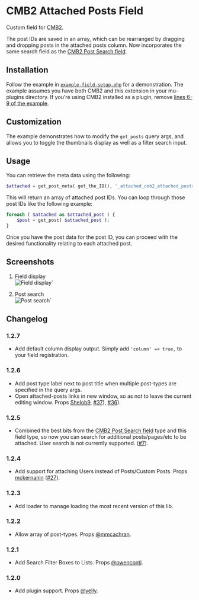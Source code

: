 CMB2 Attached Posts Field
==================

Custom field for [CMB2](https://github.com/WebDevStudios/CMB2).

The post IDs are saved in an array, which can be rearranged by dragging and dropping posts in the attached posts column. Now incorporates the same search field as the [CMB2 Post Search field](https://github.com/WebDevStudios/CMB2-Post-Search-field).

## Installation

Follow the example in [`example-field-setup.php`](https://github.com/WebDevStudios/cmb2-attached-posts/blob/master/example-field-setup.php) for a demonstration. The example assumes you have both CMB2 and this extension in your mu-plugins directory. If you're using CMB2 installed as a plugin, remove [lines 6-9 of the example](https://github.com/WebDevStudios/cmb2-attached-posts/blob/master/example-field-setup.php#L6-L9).

## Customization
The example demonstrates how to modify the `get_posts` query args, and allows you to toggle the thumbnails display as well as a filter search input.

## Usage
You can retrieve the meta data using the following:

```php
$attached = get_post_meta( get_the_ID(), '_attached_cmb2_attached_posts', true );
```

This will return an array of attached post IDs. You can loop through those post IDs like the following example:

```php
foreach ( $attached as $attached_post ) {
	$post = get_post( $attached_post );
}
```

Once you have the post data for the post ID, you can proceed with the desired functionality relating to each attached post.


## Screenshots

1. Field display  
![Field display](https://raw.githubusercontent.com/WebDevStudios/cmb2-attached-posts/master/attached-posts-field.png)`

1. Post search  
![Post search](https://raw.githubusercontent.com/WebDevStudios/cmb2-attached-posts/master/attached-posts-search.gif)`

## Changelog

### 1.2.7
* Add default column display output. Simply add `'column' => true,` to your field registration.

### 1.2.6
* Add post type label next to post title when multiple post-types are specified in the query args.
* Open attached-posts links in new window, so as not to leave the current editing window. Props [Shelob9](https://github.com/Shelob9), [#37](https://github.com/WebDevStudios/cmb2-attached-posts/pull/37)), [#36](https://github.com/CMB2/cmb2-attached-posts/issues/36)).

### 1.2.5
* Combined the best bits from the [CMB2 Post Search field](https://github.com/WebDevStudios/CMB2-Post-Search-field) type and this field type, so now you can search for additional posts/pages/etc to be attached. User search is not currently supported. ([#7](https://github.com/WebDevStudios/cmb2-attached-posts/pull/7)).

### 1.2.4
* Add support for attaching Users instead of Posts/Custom Posts. Props [mckernanin](https://github.com/mckernanin) ([#27](https://github.com/WebDevStudios/cmb2-attached-posts/pull/27)).

### 1.2.3
* Add loader to manage loading the most recent version of this lib.

### 1.2.2
* Allow array of post-types. Props [@mmcachran](https://github.com/mmcachran).

### 1.2.1
* Add Search Filter Boxes to Lists. Props [@owenconti](https://github.com/owenconti).

### 1.2.0
* Add plugin support. Props [@yelly](https://github.com/yelly).
